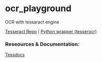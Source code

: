 # ocr_playground
OCR with tessaract engine

[Tesseract Repo](https://github.com/tesseract-ocr/tesseract) | [Python wrapper (tesserocr)](https://github.com/sirfz/tesserocr) 

### Reseources & Documentation:
[Tessdocs](https://github.com/tesseract-ocr/tessdoc)

